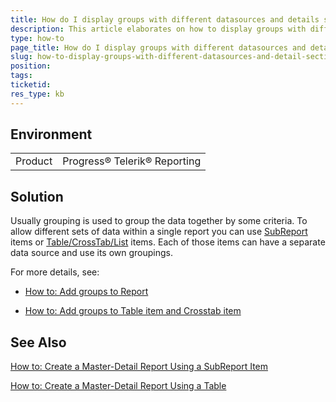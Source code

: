 ```yaml
---
title: How do I display groups with different datasources and details sections?
description: This article elaborates on how to display groups with different datasources and details sections
type: how-to
page_title: How do I display groups with different datasources and details sections?
slug: how-to-display-groups-with-different-datasources-and-detail-sections
position: 
tags: 
ticketid: 
res_type: kb
---
```


## Environment
<table>
	<tr>
		<td>Product</td>
		<td>Progress® Telerik® Reporting </td>
	</tr>
</table>

## Solution
Usually grouping is used to group the data together by some criteria. To allow different sets of data within a single report you can use [SubReport](../report-items-sub-report) items or [Table/CrossTab/List](../table-working-with-table-cross-table-list-items) items. Each of those items can have a separate data source and use its own groupings.

For more details, see:

- [How to: Add groups to Report](../data-items-how-to-add-groups-to-report-item)

- [How to: Add groups to Table item and Crosstab item](../data-items-how-to-add-groups-to-table-item-and-crosstab-item)

## See Also
  [How to: Create a Master-Detail Report Using a SubReport Item](../designing-reports-master-detail)

  [How to: Create a Master-Detail Report Using a Table](../table-howto-creating-master-detail-reports-using-table)